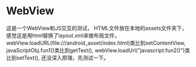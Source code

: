 # WebView
这是一个WebView和JS交互的测试，
HTML文件放在本地的assets文件夹下，
感觉这是用html替换了layout.xml来做布局文件，
webView.loadURL(file:///android_asset/index.html)类比到setContentView,
javaScriptObj.fun1()类比到getText(),
webView.loadUrl("javascript:fun2()")类比到setText(),
还没深入原理，先测试一下。
